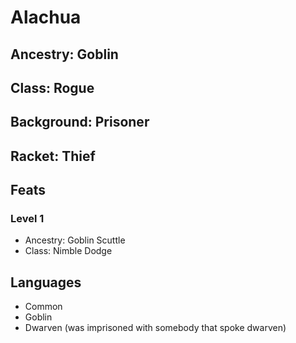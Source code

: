 # Alachua

## Ancestry: Goblin

## Class: Rogue

## Background: Prisoner

## Racket: Thief

## Feats

### Level 1

- Ancestry: Goblin Scuttle
- Class: Nimble Dodge

## Languages

- Common
- Goblin
- Dwarven (was imprisoned with somebody that spoke dwarven)

